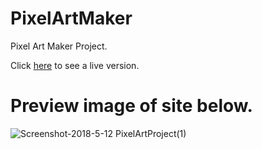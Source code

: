 # PixelArtMaker
Pixel Art Maker Project. 

Click [here](https://lestec.github.io/PixelArtMaker/) to see a live version. 


# Preview image of site below.
![Screenshot-2018-5-12 PixelArtProject(1)](https://user-images.githubusercontent.com/20157374/90944208-2f095700-e3d2-11ea-8889-445d273b71bf.jpg)
